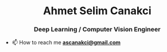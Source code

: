 <h1 align="center">Ahmet Selim Canakci</h1>
<h3 align="center">Deep Learning / Computer Vision Engineer</h3>

- 📫 How to reach me **ascanakci@gmail.com**

